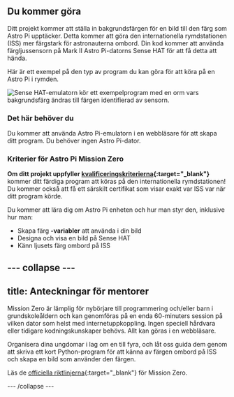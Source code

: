 ## Du kommer göra

Ditt projekt kommer att ställa in bakgrundsfärgen för en bild till den färg som Astro Pi upptäcker. Detta kommer att göra den internationella rymdstationen (ISS) mer färgstark för astronauterna ombord. Din kod kommer att använda färgljussensorn på Mark II Astro Pi-datorns Sense HAT för att få detta att hända.

Här är ett exempel på den typ av program du kan göra för att köra på en Astro Pi i rymden.

![Sense HAT-emulatorn kör ett exempelprogram med en orm vars bakgrundsfärg ändras till färgen identifierad av sensorn.](images/finished.gif)

### Det här behöver du

Du kommer att använda Astro Pi-emulatorn i en webbläsare för att skapa ditt program. Du behöver ingen Astro Pi-dator.

### Kriterier för Astro Pi Mission Zero

**Om ditt projekt uppfyller [kvalificeringskriterierna](https://astro-pi.org/mission-zero/eligibility){:target="_blank"}** kommer ditt färdiga program att köras på den internationella rymdstationen! Du kommer också att få ett särskilt certifikat som visar exakt var ISS var när ditt program körde.

Du kommer att lära dig om Astro Pi enheten och hur man styr den, inklusive hur man:
+ Skapa färg **-variabler** att använda i din bild
+ Designa och visa en bild på Sense HAT
+ Känn ljusets färg ombord på ISS

--- collapse ---
---
title: Anteckningar för mentorer
---

Mission Zero är lämplig för nybörjare till programmering och/eller barn i grundskoleåldern och kan genomföras på en enda 60-minuters session på vilken dator som helst med internetuppkoppling. Ingen speciell hårdvara eller tidigare kodningskunskaper behövs. Allt kan göras i en webbläsare.

Organisera dina ungdomar i lag om en till fyra, och låt oss guida dem genom att skriva ett kort Python-program för att känna av färgen ombord på ISS och skapa en bild som använder den färgen.

Läs de [officiella riktlinjerna](https://astro-pi.org/sv/mission-zero/guidelines){:target="_blank"} för Mission Zero.

--- /collapse ---
